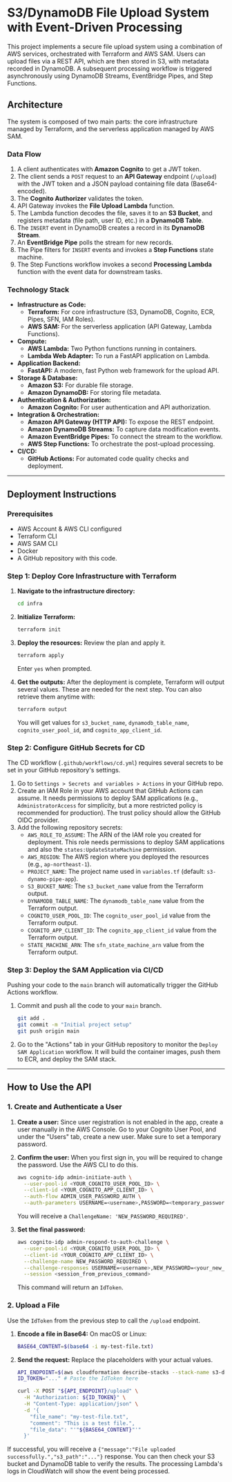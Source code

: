 # S3/DynamoDB File Upload System with Event-Driven Processing

This project implements a secure file upload system using a combination of AWS services, orchestrated with Terraform and AWS SAM. Users can upload files via a REST API, which are then stored in S3, with metadata recorded in DynamoDB. A subsequent processing workflow is triggered asynchronously using DynamoDB Streams, EventBridge Pipes, and Step Functions.

## Architecture

The system is composed of two main parts: the core infrastructure managed by Terraform, and the serverless application managed by AWS SAM.

### Data Flow

1.  A client authenticates with **Amazon Cognito** to get a JWT token.
2.  The client sends a `POST` request to an **API Gateway** endpoint (`/upload`) with the JWT token and a JSON payload containing file data (Base64-encoded).
3.  The **Cognito Authorizer** validates the token.
4.  API Gateway invokes the **File Upload Lambda** function.
5.  The Lambda function decodes the file, saves it to an **S3 Bucket**, and registers metadata (file path, user ID, etc.) in a **DynamoDB Table**.
6.  The `INSERT` event in DynamoDB creates a record in its **DynamoDB Stream**.
7.  An **EventBridge Pipe** polls the stream for new records.
8.  The Pipe filters for `INSERT` events and invokes a **Step Functions** state machine.
9.  The Step Functions workflow invokes a second **Processing Lambda** function with the event data for downstream tasks.

### Technology Stack

*   **Infrastructure as Code:**
    *   **Terraform:** For core infrastructure (S3, DynamoDB, Cognito, ECR, Pipes, SFN, IAM Roles).
    *   **AWS SAM:** For the serverless application (API Gateway, Lambda Functions).
*   **Compute:**
    *   **AWS Lambda:** Two Python functions running in containers.
    *   **Lambda Web Adapter:** To run a FastAPI application on Lambda.
*   **Application Backend:**
    *   **FastAPI:** A modern, fast Python web framework for the upload API.
*   **Storage & Database:**
    *   **Amazon S3:** For durable file storage.
    *   **Amazon DynamoDB:** For storing file metadata.
*   **Authentication & Authorization:**
    *   **Amazon Cognito:** For user authentication and API authorization.
*   **Integration & Orchestration:**
    *   **Amazon API Gateway (HTTP API):** To expose the REST endpoint.
    *   **Amazon DynamoDB Streams:** To capture data modification events.
    *   **Amazon EventBridge Pipes:** To connect the stream to the workflow.
    *   **AWS Step Functions:** To orchestrate the post-upload processing.
*   **CI/CD:**
    *   **GitHub Actions:** For automated code quality checks and deployment.

---

## Deployment Instructions

### Prerequisites

*   AWS Account & AWS CLI configured
*   Terraform CLI
*   AWS SAM CLI
*   Docker
*   A GitHub repository with this code.

### Step 1: Deploy Core Infrastructure with Terraform

1.  **Navigate to the infrastructure directory:**
    ```sh
    cd infra
    ```

2.  **Initialize Terraform:**
    ```sh
    terraform init
    ```

3.  **Deploy the resources:**
    Review the plan and apply it.
    ```sh
    terraform apply
    ```
    Enter `yes` when prompted.

4.  **Get the outputs:**
    After the deployment is complete, Terraform will output several values. These are needed for the next step. You can also retrieve them anytime with:
    ```sh
    terraform output
    ```
    You will get values for `s3_bucket_name`, `dynamodb_table_name`, `cognito_user_pool_id`, and `cognito_app_client_id`.

### Step 2: Configure GitHub Secrets for CD

The CD workflow (`.github/workflows/cd.yml`) requires several secrets to be set in your GitHub repository's settings.

1.  Go to `Settings > Secrets and variables > Actions` in your GitHub repo.
2.  Create an IAM Role in your AWS account that GitHub Actions can assume. It needs permissions to deploy SAM applications (e.g., `AdministratorAccess` for simplicity, but a more restricted policy is recommended for production). The trust policy should allow the GitHub OIDC provider.
3.  Add the following repository secrets:
    *   `AWS_ROLE_TO_ASSUME`: The ARN of the IAM role you created for deployment. This role needs permissions to deploy SAM applications and also the `states:UpdateStateMachine` permission.
    *   `AWS_REGION`: The AWS region where you deployed the resources (e.g., `ap-northeast-1`).
    *   `PROJECT_NAME`: The project name used in `variables.tf` (default: `s3-dynamo-pipe-app`).
    *   `S3_BUCKET_NAME`: The `s3_bucket_name` value from the Terraform output.
    *   `DYNAMODB_TABLE_NAME`: The `dynamodb_table_name` value from the Terraform output.
    *   `COGNITO_USER_POOL_ID`: The `cognito_user_pool_id` value from the Terraform output.
    *   `COGNITO_APP_CLIENT_ID`: The `cognito_app_client_id` value from the Terraform output.
    *   `STATE_MACHINE_ARN`: The `sfn_state_machine_arn` value from the Terraform output.

### Step 3: Deploy the SAM Application via CI/CD

Pushing your code to the `main` branch will automatically trigger the GitHub Actions workflow.

1.  Commit and push all the code to your `main` branch.
    ```sh
    git add .
    git commit -m "Initial project setup"
    git push origin main
    ```
2.  Go to the "Actions" tab in your GitHub repository to monitor the `Deploy SAM Application` workflow. It will build the container images, push them to ECR, and deploy the SAM stack.

---

## How to Use the API

### 1. Create and Authenticate a User

1.  **Create a user:** Since user registration is not enabled in the app, create a user manually in the AWS Console. Go to your Cognito User Pool, and under the "Users" tab, create a new user. Make sure to set a temporary password.
2.  **Confirm the user:** When you first sign in, you will be required to change the password. Use the AWS CLI to do this.
    ```sh
    aws cognito-idp admin-initiate-auth \
      --user-pool-id <YOUR_COGNITO_USER_POOL_ID> \
      --client-id <YOUR_COGNITO_APP_CLIENT_ID> \
      --auth-flow ADMIN_USER_PASSWORD_AUTH \
      --auth-parameters USERNAME=<username>,PASSWORD=<temporary_password>
    ```
    You will receive a `ChallengeName: 'NEW_PASSWORD_REQUIRED'`.

3.  **Set the final password:**
    ```sh
    aws cognito-idp admin-respond-to-auth-challenge \
      --user-pool-id <YOUR_COGNITO_USER_POOL_ID> \
      --client-id <YOUR_COGNITO_APP_CLIENT_ID> \
      --challenge-name NEW_PASSWORD_REQUIRED \
      --challenge-responses USERNAME=<username>,NEW_PASSWORD=<your_new_strong_password> \
      --session <session_from_previous_command>
    ```
    This command will return an `IdToken`.

### 2. Upload a File

Use the `IdToken` from the previous step to call the `/upload` endpoint.

1.  **Encode a file in Base64:**
    On macOS or Linux:
    ```sh
    BASE64_CONTENT=$(base64 -i my-test-file.txt)
    ```

2.  **Send the request:**
    Replace the placeholders with your actual values.
    ```sh
    API_ENDPOINT=$(aws cloudformation describe-stacks --stack-name s3-dynamo-pipe-app-sam-app --query "Stacks[0].Outputs[?OutputKey=='ApiEndpoint'].OutputValue" --output text)
    ID_TOKEN="..." # Paste the IdToken here

    curl -X POST "${API_ENDPOINT}/upload" \
      -H "Authorization: ${ID_TOKEN}" \
      -H "Content-Type: application/json" \
      -d '{
        "file_name": "my-test-file.txt",
        "comment": "This is a test file.",
        "file_data": "'"${BASE64_CONTENT}"'"
      }'
    ```

If successful, you will receive a `{"message":"File uploaded successfully.","s3_path":"..."}` response. You can then check your S3 bucket and DynamoDB table to verify the results. The processing Lambda's logs in CloudWatch will show the event being processed.